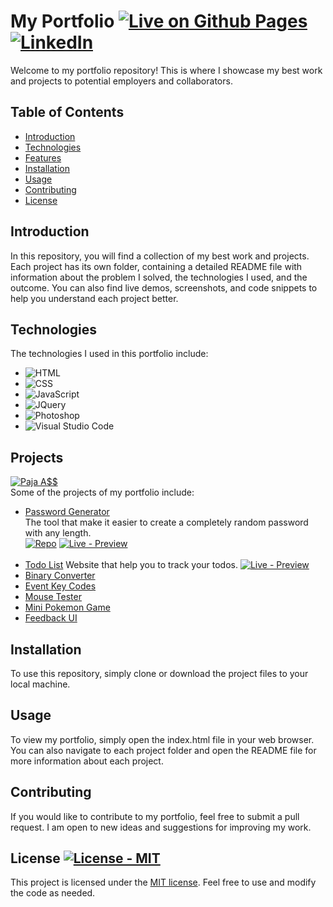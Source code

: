 # My Portfolio [![Live on Github Pages](https://img.shields.io/badge/Live_on_Github_Pages-1e1e1e?logo=GitHub&logoColor=white)](https://nihilnia.github.io/Portfolio) [![LinkedIn](https://img.shields.io/badge/LinkedIn-1e1e1e?logo=LinkedIn&logoColor=blue)](https://www.linkedin.com/in/okantopal)
Welcome to my portfolio repository! This is where I showcase my best work and projects to potential employers and collaborators. 

## Table of Contents

- [Introduction](#introduction)
- [Technologies](#technologies)
- [Features](#features)
- [Installation](#installation)
- [Usage](#usage)
- [Contributing](#contributing)
- [License](#license)

## Introduction

In this repository, you will find a collection of my best work and projects. Each project has its own folder, containing a detailed README file with information about the problem I solved, the technologies I used, and the outcome. You can also find live demos, screenshots, and code snippets to help you understand each project better. 

## Technologies

The technologies I used in this portfolio include:

- ![HTML](https://img.shields.io/badge/HTML-1e1e1e?logo=HTML5&logoColor=FFAA33)
- ![CSS](https://img.shields.io/badge/CSS-1e1e1e?logo=CSS3&logoColor=blue)
- ![JavaScript](https://img.shields.io/badge/JavaScript-1e1e1e?logo=JavaScript&logoColor=yellow)
- ![JQuery](https://img.shields.io/badge/JQuery-1f1f1f?logo=jQuery&logoColor=blue)
- ![Photoshop](https://img.shields.io/badge/Photoshop-1e1e1e?logo=Adobe+Photoshop&logoColor=blue)
- ![Visual Studio Code](https://img.shields.io/badge/Visual_Studio_Code-1e1e1e?logo=Visual+Studio+Code&logoColor=blue)

## Projects
[![Paja A$$](https://img.shields.io/badge/Paja_A%24%24-1f1f1f?logo=Cash+App)](https://tenor.com/view/antonio-banderas-spanking-spank-punishment-time-bad-girl-gif-25199815)<br/>
Some of the projects of my portfolio include:

- [Password Generator](https://github.com/Nihilnia/PasswordGenerator)<br/>
The tool that make it easier to create a completely random password with any length.<br/>
[![Repo](https://img.shields.io/badge/Repo-1f1f1f?logo=Github)](https://github.com/Nihilnia/PasswordGenerator)  [![Live - Preview](https://img.shields.io/badge/Live-Preview-2ea44f)](https://nihilnia.github.io/PasswordGenerator)<br/><br/>
- [Todo List](https://github.com/Nihilnia/TodoList)
Website that help you to track your todos.
[![Live - Preview](https://img.shields.io/badge/Live-Preview-2ea44f)](https://nihilnia.github.io/PasswordGenerator)
- [Binary Converter](https://github.com/Nihilnia/BinaryConverter)
- [Event Key Codes](https://github.com/Nihilnia/EventKeyCodes)
- [Mouse Tester](https://github.com/Nihilnia/MouseTester)
- [Mini Pokemon Game](https://github.com/Nihilnia/MiniPokemonGame)
- [Feedback UI](https://github.com/Nihilnia/FeedbackUIDesign)

## Installation

To use this repository, simply clone or download the project files to your local machine. 


## Usage

To view my portfolio, simply open the index.html file in your web browser. You can also navigate to each project folder and open the README file for more information about each project.

## Contributing

If you would like to contribute to my portfolio, feel free to submit a pull request. I am open to new ideas and suggestions for improving my work. 

## License [![License - MIT](https://img.shields.io/badge/License-MIT-8CB904)](https://choosealicense.com/licenses/mit/)

This project is licensed under the [MIT license](https://opensource.org/licenses/MIT). Feel free to use and modify the code as needed.
